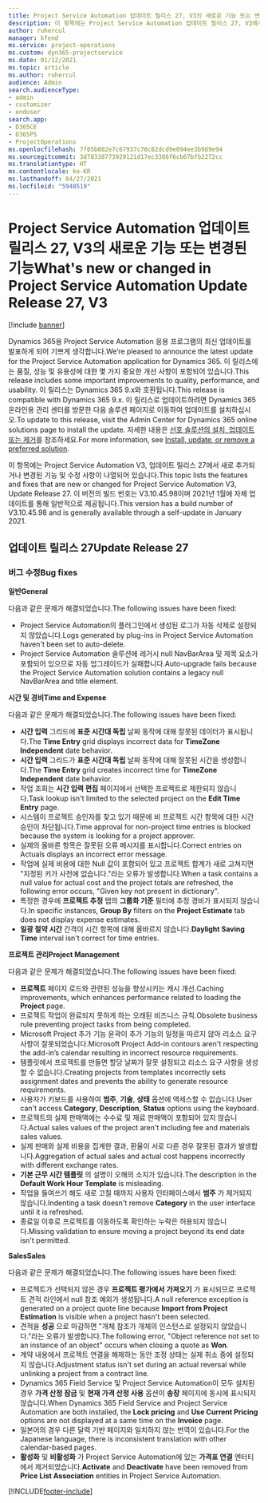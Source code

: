 ```yaml
---
title: Project Service Automation 업데이트 릴리스 27, V3의 새로운 기능 또는 변경된 기능
description: 이 항목에는 Project Service Automation 업데이트 릴리스 27, V3에서 사용할 수 있는 기능 및 수정 사항이 나열되어 있습니다.
author: ruhercul
manager: kfend
ms.service: project-operations
ms.custom: dyn365-projectservice
ms.date: 01/12/2021
ms.topic: article
ms.author: ruhercul
audience: Admin
search.audienceType:
- admin
- customizer
- enduser
search.app:
- D365CE
- D365PS
- ProjectOperations
ms.openlocfilehash: 7f05b082e7c67937c78c82dcd9e094ee3b989e94
ms.sourcegitcommit: 3d78338773929121d17ec3386f6cb67bfb2272cc
ms.translationtype: HT
ms.contentlocale: ko-KR
ms.lasthandoff: 04/27/2021
ms.locfileid: "5948519"
---
```

# <a name="whats-new-or-changed-in-project-service-automation-update-release-27-v3"></a><span data-ttu-id="19d55-103">Project Service Automation 업데이트 릴리스 27, V3의 새로운 기능 또는 변경된 기능</span><span class="sxs-lookup"><span data-stu-id="19d55-103">What's new or changed in Project Service Automation Update Release 27, V3</span></span>

[!include [banner](../includes/psa-now-project-operations.md)]

<span data-ttu-id="19d55-104">Dynamics 365용 Project Service Automation 응용 프로그램의 최신 업데이트를 발표하게 되어 기쁘게 생각합니다.</span><span class="sxs-lookup"><span data-stu-id="19d55-104">We’re pleased to announce the latest update for the Project Service Automation application for Dynamics 365.</span></span> <span data-ttu-id="19d55-105">이 릴리스에는 품질, 성능 및 유용성에 대한 몇 가지 중요한 개선 사항이 포함되어 있습니다.</span><span class="sxs-lookup"><span data-stu-id="19d55-105">This release includes some important improvements to quality, performance, and usability.</span></span> <span data-ttu-id="19d55-106">이 릴리스는 Dynamics 365 9.x와 호환됩니다.</span><span class="sxs-lookup"><span data-stu-id="19d55-106">This release is compatible with Dynamics 365 9.x.</span></span> <span data-ttu-id="19d55-107">이 릴리스로 업데이트하려면 Dynamics 365 온라인용 관리 센터를 방문한 다음 솔루션 페이지로 이동하여 업데이트를 설치하십시오.</span><span class="sxs-lookup"><span data-stu-id="19d55-107">To update to this release, visit the Admin Center for Dynamics 365 online solutions page to install the update.</span></span> <span data-ttu-id="19d55-108">자세한 내용은 [선호 솔루션의 설치, 업데이트 또는 제거](/power-platform/admin/install-remove-preferred-solution)를 참조하세요.</span><span class="sxs-lookup"><span data-stu-id="19d55-108">For more information, see [Install, update, or remove a preferred solution](/power-platform/admin/install-remove-preferred-solution).</span></span>

<span data-ttu-id="19d55-109">이 항목에는 Project Service Automation V3, 업데이트 릴리스 27에서 새로 추가되거나 변경된 기능 및 수정 사항이 나열되어 있습니다.</span><span class="sxs-lookup"><span data-stu-id="19d55-109">This topic lists the features and fixes that are new or changed for Project Service Automation V3, Update Release 27.</span></span> <span data-ttu-id="19d55-110">이 버전의 빌드 번호는 V3.10.45.98이며 2021년 1월에 자체 업데이트를 통해 일반적으로 제공됩니다.</span><span class="sxs-lookup"><span data-stu-id="19d55-110">This version has a build number of V3.10.45.98 and is generally available through a self-update in January 2021.</span></span>

## <a name="update-release-27"></a><span data-ttu-id="19d55-111">업데이트 릴리스 27</span><span class="sxs-lookup"><span data-stu-id="19d55-111">Update Release 27</span></span>

### <a name="bug-fixes"></a><span data-ttu-id="19d55-112">버그 수정</span><span class="sxs-lookup"><span data-stu-id="19d55-112">Bug fixes</span></span>

<span data-ttu-id="19d55-113">**일반**</span><span class="sxs-lookup"><span data-stu-id="19d55-113">**General**</span></span>

<span data-ttu-id="19d55-114">다음과 같은 문제가 해결되었습니다.</span><span class="sxs-lookup"><span data-stu-id="19d55-114">The following issues have been fixed:</span></span>

- <span data-ttu-id="19d55-115">Project Service Automation의 플러그인에서 생성된 로그가 자동 삭제로 설정되지 않았습니다.</span><span class="sxs-lookup"><span data-stu-id="19d55-115">Logs generated by plug-ins in Project Service Automation haven't been set to auto-delete.</span></span>
- <span data-ttu-id="19d55-116">Project Service Automation 솔루션에 레거시 null NavBarArea 및 제목 요소가 포함되어 있으므로 자동 업그레이드가 실패합니다.</span><span class="sxs-lookup"><span data-stu-id="19d55-116">Auto-upgrade fails because the Project Service Automation solution contains a legacy null NavBarArea and title element.</span></span>

<span data-ttu-id="19d55-117">**시간 및 경비**</span><span class="sxs-lookup"><span data-stu-id="19d55-117">**Time and Expense**</span></span>

<span data-ttu-id="19d55-118">다음과 같은 문제가 해결되었습니다.</span><span class="sxs-lookup"><span data-stu-id="19d55-118">The following issues have been fixed:</span></span>

- <span data-ttu-id="19d55-119">**시간 입력** 그리드에 **표준 시간대 독립** 날짜 동작에 대해 잘못된 데이터가 표시됩니다.</span><span class="sxs-lookup"><span data-stu-id="19d55-119">The **Time Entry** grid displays incorrect data for **TimeZone Independent** date behavior.</span></span>
- <span data-ttu-id="19d55-120">**시간 입력** 그리드가 **표준 시간대 독립** 날짜 동작에 대해 잘못된 시간을 생성합니다.</span><span class="sxs-lookup"><span data-stu-id="19d55-120">The **Time Entry** grid creates incorrect time for **TimeZone Independent** date behavior.</span></span>
- <span data-ttu-id="19d55-121">작업 조회는 **시간 입력 편집** 페이지에서 선택한 프로젝트로 제한되지 않습니다.</span><span class="sxs-lookup"><span data-stu-id="19d55-121">Task lookup isn't limited to the selected project on the **Edit Time Entry** page.</span></span>
- <span data-ttu-id="19d55-122">시스템이 프로젝트 승인자를 찾고 있기 때문에 비 프로젝트 시간 항목에 대한 시간 승인이 차단됩니다.</span><span class="sxs-lookup"><span data-stu-id="19d55-122">Time approval for non-project time entries is blocked because the system is looking for a project approver.</span></span>
- <span data-ttu-id="19d55-123">실제의 올바른 항목은 잘못된 오류 메시지를 표시합니다.</span><span class="sxs-lookup"><span data-stu-id="19d55-123">Correct entries on Actuals displays an incorrect error message.</span></span>
- <span data-ttu-id="19d55-124">작업에 실제 비용에 대한 Null 값이 포함되어 있고 프로젝트 합계가 새로 고쳐지면 "지정된 키가 사전에 없습니다."라는 오류가 발생합니다.</span><span class="sxs-lookup"><span data-stu-id="19d55-124">When a task contains a null value for actual cost and the project totals are refreshed, the following error occurs, "Given key not present in dictionary".</span></span>
- <span data-ttu-id="19d55-125">특정한 경우에 **프로젝트 추정** 탭의 **그룹화 기준** 필터에 추정 경비가 표시되지 않습니다.</span><span class="sxs-lookup"><span data-stu-id="19d55-125">In specific instances, **Group By** filters on the **Project Estimate** tab does not display expense estimates.</span></span>
- <span data-ttu-id="19d55-126">**일광 절약 시간** 간격이 시간 항목에 대해 올바르지 않습니다.</span><span class="sxs-lookup"><span data-stu-id="19d55-126">**Daylight Saving Time** interval isn't correct for time entries.</span></span>

<span data-ttu-id="19d55-127">**프로젝트 관리**</span><span class="sxs-lookup"><span data-stu-id="19d55-127">**Project Management**</span></span>

<span data-ttu-id="19d55-128">다음과 같은 문제가 해결되었습니다.</span><span class="sxs-lookup"><span data-stu-id="19d55-128">The following issues have been fixed:</span></span>

- <span data-ttu-id="19d55-129">**프로젝트** 페이지 로드와 관련된 성능을 향상시키는 캐시 개선.</span><span class="sxs-lookup"><span data-stu-id="19d55-129">Caching improvements, which enhances performance related to loading the **Project** page.</span></span>
- <span data-ttu-id="19d55-130">프로젝트 작업이 완료되지 못하게 하는 오래된 비즈니스 규칙.</span><span class="sxs-lookup"><span data-stu-id="19d55-130">Obsolete business rule preventing project tasks from being completed.</span></span>
- <span data-ttu-id="19d55-131">Microsoft Project 추가 기능 윤곽이 추가 기능의 일정을 따르지 않아 리소스 요구 사항이 잘못되었습니다.</span><span class="sxs-lookup"><span data-stu-id="19d55-131">Microsoft Project Add-in contours aren't respecting the add-in’s calendar resulting in incorrect resource requirements.</span></span>
- <span data-ttu-id="19d55-132">템플릿에서 프로젝트를 만들면 할당 날짜가 잘못 설정되고 리소스 요구 사항을 생성할 수 없습니다.</span><span class="sxs-lookup"><span data-stu-id="19d55-132">Creating projects from templates incorrectly sets assignment dates and prevents the ability to generate resource requirements.</span></span>
- <span data-ttu-id="19d55-133">사용자가 키보드를 사용하여 **범주**, **기술**, **상태** 옵션에 액세스할 수 없습니다.</span><span class="sxs-lookup"><span data-stu-id="19d55-133">User can't access **Category**, **Description**, **Status** options using the keyboard.</span></span>
- <span data-ttu-id="19d55-134">프로젝트의 실제 판매액에는 수수료 및 재료 판매액이 포함되어 있지 않습니다.</span><span class="sxs-lookup"><span data-stu-id="19d55-134">Actual sales values of the project aren't including fee and materials sales values.</span></span>
- <span data-ttu-id="19d55-135">실제 판매와 실제 비용을 집계한 결과, 환율이 서로 다른 경우 잘못된 결과가 발생합니다.</span><span class="sxs-lookup"><span data-stu-id="19d55-135">Aggregation of actual sales and actual cost happens incorrectly with different exchange rates.</span></span>
- <span data-ttu-id="19d55-136">**기본 근무 시간 템플릿** 의 설명이 오해의 소지가 있습니다.</span><span class="sxs-lookup"><span data-stu-id="19d55-136">The description in the **Default Work Hour Template** is misleading.</span></span>
- <span data-ttu-id="19d55-137">작업을 들여쓰기 해도 새로 고칠 때까지 사용자 인터페이스에서 **범주** 가 제거되지 않습니다.</span><span class="sxs-lookup"><span data-stu-id="19d55-137">Indenting a task doesn't remove **Category** in the user interface until it is refreshed.</span></span>
- <span data-ttu-id="19d55-138">종료일 이후로 프로젝트를 이동하도록 확인하는 누락은 허용되지 않습니다.</span><span class="sxs-lookup"><span data-stu-id="19d55-138">Missing validation to ensure moving a project beyond its end date isn't permitted.</span></span>

<span data-ttu-id="19d55-139">**Sales**</span><span class="sxs-lookup"><span data-stu-id="19d55-139">**Sales**</span></span>

<span data-ttu-id="19d55-140">다음과 같은 문제가 해결되었습니다.</span><span class="sxs-lookup"><span data-stu-id="19d55-140">The following issues have been fixed:</span></span>

- <span data-ttu-id="19d55-141">프로젝트가 선택되지 않은 경우 **프로젝트 평가에서 가져오기** 가 표시되므로 프로젝트 견적 라인에서 null 참조 예외가 생성됩니다.</span><span class="sxs-lookup"><span data-stu-id="19d55-141">A null reference exception is generated on a project quote line because **Import from Project Estimation** is visible when a project hasn't been selected.</span></span>
- <span data-ttu-id="19d55-142">견적을 **성공** 으로 마감하면 "개체 참조가 개체의 인스턴스로 설정되지 않았습니다."라는 오류가 발생합니다.</span><span class="sxs-lookup"><span data-stu-id="19d55-142">The following error, "Object reference not set to an instance of an object" occurs when closing a quote as **Won**.</span></span>
- <span data-ttu-id="19d55-143">계약 내용에서 프로젝트 연결을 해제하는 동안 조정 상태는 실제 취소 중에 설정되지 않습니다.</span><span class="sxs-lookup"><span data-stu-id="19d55-143">Adjustment status isn't set during an actual reversal while unlinking a project from a contract line.</span></span>
- <span data-ttu-id="19d55-144">Dynamics 365 Field Service 및 Project Service Automation이 모두 설치된 경우 **가격 산정 잠금** 및 **현재 가격 산정 사용** 옵션이 **송장** 페이지에 동시에 표시되지 않습니다.</span><span class="sxs-lookup"><span data-stu-id="19d55-144">When Dynamics 365 Field Service and Project Service Automation are both installed, the **Lock pricing** and **Use Current Pricing** options are not displayed at a same time on the **Invoice** page.</span></span>
- <span data-ttu-id="19d55-145">일본어의 경우 다른 달력 기반 페이지와 일치하지 않는 번역이 있습니다.</span><span class="sxs-lookup"><span data-stu-id="19d55-145">For the Japanese language, there is inconsistent translation with other calendar-based pages.</span></span>
- <span data-ttu-id="19d55-146">**활성화** 및 **비활성화** 가 Project Service Automation에 있는 **가격표 연결** 엔터티에서 제거되었습니다.</span><span class="sxs-lookup"><span data-stu-id="19d55-146">**Activate** and **Deactivate** have been removed from **Price List Association** entities in Project Service Automation.</span></span>


[!INCLUDE[footer-include](../includes/footer-banner.md)]